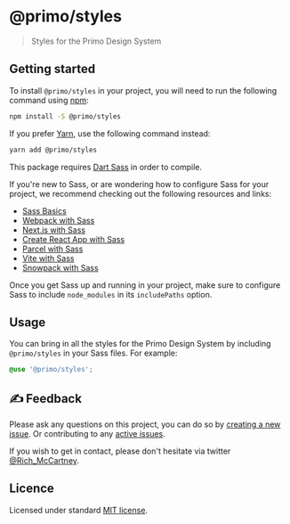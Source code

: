 # @primo/styles

> Styles for the Primo Design System

## Getting started

To install `@primo/styles` in your project, you will need to run the following
command using [npm](https://www.npmjs.com/):

```bash
npm install -S @primo/styles
```

If you prefer [Yarn](https://yarnpkg.com/en/), use the following command
instead:

```bash
yarn add @primo/styles
```

This package requires [Dart Sass](http://npmjs.com/package/sass) in order to
compile.

If you're new to Sass, or are wondering how to configure Sass for your project,
we recommend checking out the following resources and links:

- [Sass Basics](https://sass-lang.com/guide)
- [Webpack with Sass](https://webpack.js.org/loaders/sass-loader/)
- [Next.js with Sass](https://nextjs.org/docs/basic-features/built-in-css-support#sass-support)
- [Create React App with Sass](https://create-react-app.dev/docs/adding-a-sass-stylesheet/)
- [Parcel with Sass](https://v2.parceljs.org/languages/sass/)
- [Vite with Sass](https://vitejs.dev/guide/features.html#css-pre-processors)
- [Snowpack with Sass](https://www.snowpack.dev/guides/sass/)

Once you get Sass up and running in your project, make sure to configure Sass to
include `node_modules` in its `includePaths` option.

## Usage

You can bring in all the styles for the Primo Design System by including
`@primo/styles` in your Sass files. For example:

```scss
@use '@primo/styles';
```

## ✍️ Feedback

Please ask any questions on this project, you can do so by
[creating a new issue](https://github.com/primo-design-system/primo/issues/new/choose). Or contributing to any [active issues](https://github.com/primo-design-system/primo/issues).

If you wish to get in contact, please don't hesitate via twitter [@Rich_McCartney](https://twitter.com/rich_mccartney).

## Licence

Licensed under standard
[MIT license](https://github.com/primo-design-system/primo/blob/main/LICENSE).
